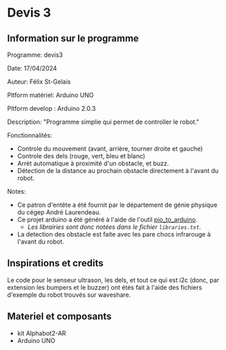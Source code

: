 # Devis 3

## Information sur le programme

Programme:        devis3

Date:             17/04/2024

Auteur:           Félix St-Gelais

Pltform matériel: Arduino UNO

Pltform develop : Arduino 2.0.3

Description:      "Programme simplie qui permet de controller le robot."

Fonctionnalités:

- Controle du mouvement (avant, arrière, tourner droite et gauche)
- Controle des dels (rouge, vert, bleu et blanc)
- Arrèt automatique à proximité d'un obstacle, et buzz.
- Détection de la distance au prochain obstacle directement à l'avant du robot.

Notes:

- Ce patron d'entête a été fournit par le département de génie physique du cégep André Laurendeau.
- Ce projet arduino a été généré à l'aide de l'outil [pio_to_arduino](https://github.com/cidit/pio_to_arduino).
  - *Les librairies sont donc notées dans le fichier `libraries.txt`.*
- La detection des obstacle est faite avec les pare chocs infrarouge à l'avant du robot.
  
## Inspirations et credits

Le code pour le senseur ultrason, les dels, et tout ce qui est i2c (donc, par extension les bumpers et le buzzer) ont étés fait à l'aide des fichiers d'exemple du robot trouvés sur waveshare.

## Materiel et composants

- kit Alphabot2-AR
- Arduino UNO

